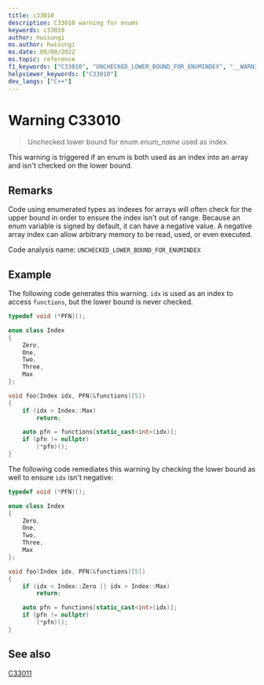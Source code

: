```yaml
---
title: c33010
description: C33010 warning for enums
keywords: c33010
author: hwisungi
ms.author: hwisungi
ms.date: 09/08/2022
ms.topic: reference
f1_keywords: ["C33010", "UNCHECKED_LOWER_BOUND_FOR_ENUMINDEX", "__WARNING_UNCHECKED_LOWER_BOUND_FOR_ENUMINDEX"]
helpviewer_keywords: ["C33010"]
dev_langs: ["C++"]
---
```

# Warning C33010

> Unchecked lower bound for enum *enum_name* used as index.

This warning is triggered if an enum is both used as an index into an array and isn't checked on the lower bound.

## Remarks

Code using enumerated types as indexes for arrays will often check for the upper bound in order to ensure the index isn't out of range. Because an enum variable is signed by default, it can have a negative value. A negative array index can allow arbitrary memory to be read, used, or even executed.

Code analysis name: `UNCHECKED_LOWER_BOUND_FOR_ENUMINDEX`

## Example

The following code generates this warning. `idx` is used as an index to access `functions`, but the lower bound is never checked.

```cpp
typedef void (*PFN)();

enum class Index
{
    Zero,
    One,
    Two,
    Three,
    Max
};

void foo(Index idx, PFN(&functions)[5])
{
    if (idx > Index::Max)
        return;

    auto pfn = functions[static_cast<int>(idx)];
    if (pfn != nullptr)
        (*pfn)();
}
```

The following code remediates this warning by checking the lower bound as well to ensure `idx` isn't negative:

```cpp
typedef void (*PFN)();

enum class Index
{
    Zero,
    One,
    Two,
    Three,
    Max
};

void foo(Index idx, PFN(&functions)[5])
{
    if (idx < Index::Zero || idx > Index::Max)
        return;

    auto pfn = functions[static_cast<int>(idx)];
    if (pfn != nullptr)
        (*pfn)();
}
```

## See also

[C33011](./c33011.md)
